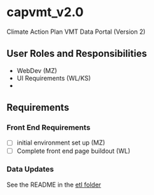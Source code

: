 # capvmt_v2.0
Climate Action Plan VMT Data Portal (Version 2)

## User Roles and Responsibilities

- WebDev (MZ)
- UI Requirements (WL/KS)
- 
## Requirements

### Front End Requirements
- [ ] initial environment set up (MZ)
- [ ] Complete front end page buildout (WL)

### Data Updates

See the README in the [etl folder](https://github.com/BayAreaMetro/capvmt_v2.0/tree/main/etl)
